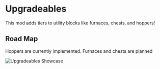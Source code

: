 # Upgradeables

This mod adds tiers to utility blocks like furnaces, chests, and hoppers!

## Road Map
Hoppers are currently implemented. Furnaces and chests are planned

![Upgradeables Showcase](https://user-images.githubusercontent.com/60296487/203451620-0e6321ae-8fe2-4103-b4ff-d0b62255cd97.png)
